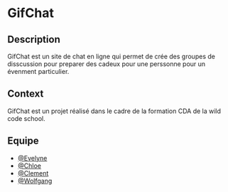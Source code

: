 # GifChat
## Description
GifChat est un site de chat en ligne qui permet de crée des groupes de disscussion pour preparer des cadeux pour une perssonne pour un évenment particulier.
## Context
GifChat est un projet réalisé dans le cadre de la formation CDA de la wild code school.
## Equipe
- [@Evelyne](https://github.com/sonar888)
- [@Chloe](https://github.com/ChloeNuage)
- [@Clement](https://github.com/clement4444)
- [@Wolfgang]()